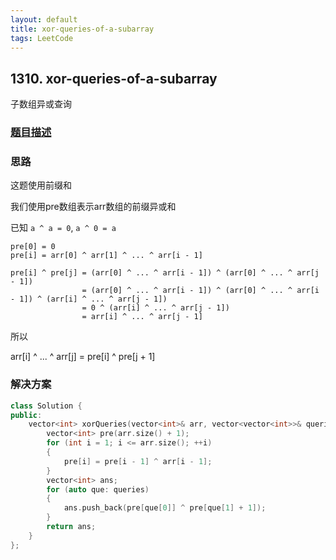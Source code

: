 ```yaml
---
layout: default
title: xor-queries-of-a-subarray
tags: LeetCode
---
```


## 1310. xor-queries-of-a-subarray

子数组异或查询

### [题目描述](https://leetcode-cn.com/problems/xor-queries-of-a-subarray/)

### 思路

这题使用前缀和

我们使用pre数组表示arr数组的前缀异或和

已知 `a ^ a = 0`, `a ^ 0 = a`

```
pre[0] = 0
pre[i] = arr[0] ^ arr[1] ^ ... ^ arr[i - 1]

pre[i] ^ pre[j] = (arr[0] ^ ... ^ arr[i - 1]) ^ (arr[0] ^ ... ^ arr[j - 1])
                = (arr[0] ^ ... ^ arr[i - 1]) ^ (arr[0] ^ ... ^ arr[i - 1]) ^ (arr[i] ^ ... ^ arr[j - 1])
                = 0 ^ (arr[i] ^ ... ^ arr[j - 1])
                = arr[i] ^ ... ^ arr[j - 1]
```
所以

arr[i] ^ ... ^ arr[j] = pre[i] ^ pre[j + 1]

### 解决方案

```cpp
class Solution {
public:
    vector<int> xorQueries(vector<int>& arr, vector<vector<int>>& queries) {
        vector<int> pre(arr.size() + 1);
        for (int i = 1; i <= arr.size(); ++i)
        {
            pre[i] = pre[i - 1] ^ arr[i - 1];
        }
        vector<int> ans;
        for (auto que: queries)
        {
            ans.push_back(pre[que[0]] ^ pre[que[1] + 1]);
        }
        return ans;
    }
};
```